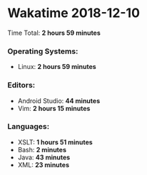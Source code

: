 # Wakatime 2018-12-10

Time Total: **2 hours 59 minutes**

### Operating Systems:
- Linux: **2 hours 59 minutes** 

### Editors:
- Android Studio: **44 minutes** 
- Vim: **2 hours 15 minutes** 

### Languages:
- XSLT: **1 hours 51 minutes** 
- Bash: **2 minutes** 
- Java: **43 minutes** 
- XML: **23 minutes** 

